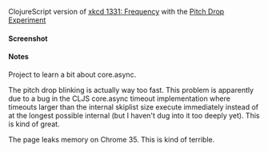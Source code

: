 ClojureScript version of [xkcd 1331: Frequency](http://xkcd.com/1331/) with the [Pitch Drop Experiment](http://smp.uq.edu.au/content/pitch-drop-experiment)

#### Screenshot



#### Notes

Project to learn a bit about core.async.

The pitch drop blinking is actually way too fast.  This problem is
apparently due to a bug in the CLJS core.async timeout implementation
where timeouts larger than the internal skiplist size execute
immediately instead of at the longest possible internal (but I haven't
dug into it too deeply yet). This is kind of great.

The page leaks memory on Chrome 35. This is kind of terrible.
